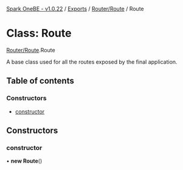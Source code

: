[Spark OneBE - v1.0.22](../README.md) / [Exports](../modules.md) / [Router/Route](../modules/Router_Route.md) / Route

# Class: Route

[Router/Route](../modules/Router_Route.md).Route

A base class used for all the routes exposed by the final application.

## Table of contents

### Constructors

- [constructor](Router_Route.Route.md#constructor)

## Constructors

### constructor

• **new Route**()
